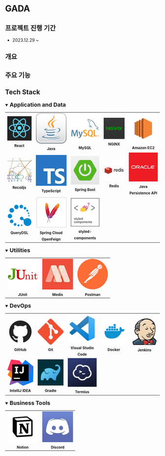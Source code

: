 # GADA

## 프로젝트 진행 기간

- 2023.12.29 ~

## 개요

## 주요 기능

## Tech Stack

<details open>
    <summary><b style="font-size: 18px">Application and Data</b></summary>
    <table>
        <tbody>
            <tr>
                <td align="center"><img src="./docs/image/icons/react.png" width="100px" alt=""/><br /><sub><b>React</b></sub><br /></td>
                <td align="center"><img src="./docs/image/icons/java.png" width="100px" alt=""/><br /><sub><b>Java</b></sub><br /></td>
                <td align="center"><img src="./docs/image/icons/mysql.png" width="100px" alt=""/><br /><sub><b>MySQL</b></sub><br /></td>
                <td align="center"><img src="./docs/image/icons/nginx.png" width="100px" alt=""/><br /><sub><b>NGINX</b></sub><br /></td>
                <td align="center"><img src="./docs/image/icons/amazon-ec2.png" width="100px;" alt=""/><br /><sub><b>Amazon EC2</b></sub><br /></td>
            <tr/>
            <tr>
                <td align="center"><img src="./docs/image/icons/recoil.jpg" width="100px" alt=""/><br /><sub><b>Recoiljs</b></sub><br /></td>
                <td align="center"><img src="./docs/image/icons/typescript.jpg" width="100px" alt=""/><br /><sub><b>TypeScript</b></sub><br /></td>
                <td align="center"><img src="./docs/image/icons/springboot.png" width="100px" alt=""/><br /><sub><b>Spring Boot</b></sub><br /></td>
                <td align="center"><img src="./docs/image/icons/redis.png" width="100px" alt=""/><br /><sub><b>Redis</b></sub><br /></td>
                <td align="center"><img src="./docs/image/icons/jpa.jpg" width="100px" alt=""/><br /><sub><b>Java Persistence API</b></sub><br /></td>
            </tr>
            <tr>
                <td align="center"><img src="./docs/image/icons/querydsl.png" width="100px" alt=""/><br /><sub><b>QueryDSL</b></sub><br /></td>
                <td align="center"><img src="./docs/image/icons/openfeign.png" width="100px" alt=""/><br /><sub><b>Spring Cloud OpenFeign</b></sub><br /></td>
                <td align="center"><img src="./docs/image/icons/styled-components.png" width="100px" alt=""/><br /><sub><b>styled-components</b></sub><br /></td>
            </tr>
        </tbody>
    </table>
</details>

<details open>
    <summary><b style="font-size: 18px">Utilities</b></summary>
    <table>
        <tbody>
            <tr>
                <td align="center"><img src="./docs/image/icons/junit.png" width="100px" alt=""/><br /><sub><b>JUnit</b></sub><br /></td>
                <td align="center"><img src="./docs/image/icons/medis.jpg" width="100px" alt=""/><br /><sub><b>Medis</b></sub><br /></td>
                <td align="center"><img src="./docs/image/icons/postman.png" width="100px" alt=""/><br /><sub><b>Postman</b></sub><br /></td>
            </tr>
        </tbody>
    </table>
</details>

<details open>
    <summary><b style="font-size: 18px">DevOps</b></summary>
    <table>
        <tbody>
            <tr>
                <td align="center"><img src="./docs/image/icons/github.jpg" width="100px" alt=""/><br /><sub><b>GitHub</b></sub><br /></td>
                <td align="center"><img src="./docs/image/icons/git.png" width="100px" alt=""/><br /><sub><b>Git</b></sub><br /></td>
                <td align="center"><img src="./docs/image/icons/Visual_Studio_Code.png" width="100px" alt=""/><br /><sub><b>Visual Studio Code</b></sub><br /></td>
                <td align="center"><img src="./docs/image/icons/docker.png" width="100px" alt=""/><br /><sub><b>Docker</b></sub><br /></td>
                <td align="center"><img src="./docs/image/icons/jenkins.png" width="100px" alt=""/><br /><sub><b>Jenkins</b></sub><br /></td>
            </tr>
            <tr>
                <td align="center"><img src="./docs/image/icons/IntelliJIDEA.png" width="100px" alt=""/><br /><sub><b>IntelliJ IDEA</b></sub><br /></td>
                <td align="center"><img src="./docs/image/icons/gradle.png" width="100px" alt=""/><br /><sub><b>Gradle</b></sub><br /></td>
                <td align="center"><img src="./docs/image/icons/termius.jpg" width="100px" alt=""/><br /><sub><b>Termius</b></sub><br /></td>
            </tr>
        </tbody>
    </table>
</details>

<details open>
    <summary><b style="font-size: 18px">Business Tools</b></summary>
    <table>
        <tbody>
            <tr>
                <td align="center"><img src="./docs/image/icons/notion.jpg" width="100px" alt=""/><br /><sub><b>Notion</b></sub><br /></td>
                <td align="center"><img src="./docs/image/icons/discord.jpg" width="100px" alt=""/><br /><sub><b>Discord</b></sub><br /></td>
            </tr>
        </tbody>
    </table>
</details>
